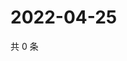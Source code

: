 # 2022-04-25

共 0 条

<!-- BEGIN WEIBO -->
<!-- 最后更新时间 Mon Apr 25 2022 07:15:50 GMT+0800 (China Standard Time) -->

<!-- END WEIBO -->
